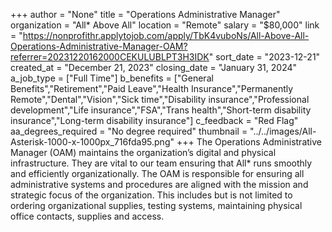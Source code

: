 +++
author = "None"
title = "Operations Administrative Manager"
organization = "All* Above All"
location = "Remote"
salary = "$80,000"
link = "https://nonprofithr.applytojob.com/apply/TbK4vuboNs/All-Above-All-Operations-Administrative-Manager-OAM?referrer=20231220162000CEKULUBLPT3H3IDK"
sort_date = "2023-12-21"
created_at = "December 21, 2023"
closing_date = "January 31, 2024"
a_job_type = ["Full Time"]
b_benefits = ["General Benefits","Retirement","Paid Leave","Health Insurance","Permanently Remote","Dental","Vision","Sick time","Disability insurance","Professional development","Life insurance","FSA","Trans health","Short-term disability insurance","Long-term disability insurance"]
c_feedback = "Red Flag"
aa_degrees_required = "No degree required"
thumbnail = "../../images/All-Asterisk-1000-x-1000px_716fda95.png"
+++
The Operations Administrative Manager (OAM) maintains the organization’s digital and physical infrastructure. They are vital to our team ensuring that All* runs smoothly and efficiently organizationally. The OAM is responsible for ensuring all administrative systems and procedures are aligned with the mission and strategic focus of the organization. This includes but is not limited to ordering organizational supplies, testing systems, maintaining physical office contacts, supplies and access.